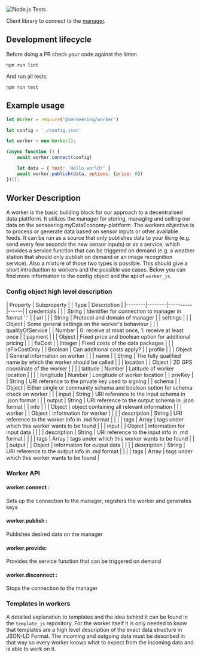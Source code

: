 ![Node.js Tests](https://github.com/Senseering/worker_js/workflows/Node.js%20CI/badge.svg)

Client library to connect to the [manager](https://github.com/Senseering/manager).

## Development lifecycle

Before doing a PR check your code against the linter: 

```npm run lint```

And run all tests:

```npm run test```


## Example usage
```js
let Worker = require('@senseering/worker')

let config = './config.json'

let worker = new Worker();

(async function () {
    await worker.connect(config)

    let data = { test: 'Hello world!' }
    await worker.publish(data, options: {price: 0})
})();
```

## Worker Description
A worker is the basic building block for our approach to a decentralised data plattform. It utilizes the manager for storing, managing and selling our data on the senseering myDataEconomy-plattform. The workers objective is to process or generate data based on sensor inputs or other available feeds. It can be run as a source that only publishes data to your liking (e.g. send every few seconds the new sensor inputs) or as a service, which provides a service function that can be triggered on demand (e.g. a weather station that should only publish on demand or an image recognition service). Also a mixture of those two types is possible.
This should give a short introduction to workers and the possible use cases. Below you can find more information to the config object and the api of `worker_js`.

### Config object high level description

| Property | Subproperty |  | Type | Description |
|--------|--------|----------|------|
| credentials |  |  | String | Identifier for connection to manager in format '<id>:<apikey>' |
| url |  |  | String | Protocol and domain of manager |
| settings |  |  | Object | Some general settings on the worker's behaviour |
|  | qualityOfService |  | Number | 0: receive at most once, 1: receive at least once |
| payment |  |  | Object | Fixed price and boolean option for additional pricing |
|  | fixCost |  | Integer | Fixed costs of the data packages |
|  | isFixCostOnly |  | Boolean | Can additional costs apply? |
| profile |  |  | Object | General information on worker |
|  | name |  | String  | The fully qualified name by which the worker should be called | 
|  | location |  | Object | 2D GPS coordinate of the worker |
|  |  | latitude | Number | Latitude of worker location |
|  |  | longitude | Number | Longitude of worker location |
| privKey |  | String  | URI reference to the private key used to signing |
| schema |  | Object | Either single or community schema and boolean option for schema check on worker |
|  | input | String | URI reference to the input schema in .json format |
|  | output | String | URI reference to the output schema in .json format |
| info |  |  | Object | object containing all relevant information |
|  | worker |  | Object | information for worker |
|  |  | description | String | URI reference to the worker info in .md format |
|  |  | tags | Array | tags under which this worker wants to be found |
|  | input |  | Object | information for input data |
|  |  | description | String | URI reference to the input info in .md format |
|  |  | tags | Array | tags under which this worker wants to be found |
|  | output |  | Object | information for output data |
|  |  | description | String | URI reference to the output info in .md format |
|  |  | tags | Array | tags under which this worker wants to be found |

### Worker API

#### worker.connect : 
Sets up the connection to the manager, registers the worker and generates keys
#### worker.publish :
Publishes desired data on the manager
#### worker.provide:
Provides the service function that can be triggered on demand
#### worker.disconnect : 
Stops the connection to the manager

### Templates in workers

A detailed explanation to templates and the idea behind it can be found in the `template_js` repository. For the worker itself it is only needed to know that templates are a high level description of the exact data structure in JSON-LD Format. The incoming and outgoing data must be described in that way so every worker knows what to expect from the incoming data and is able to work on it.
